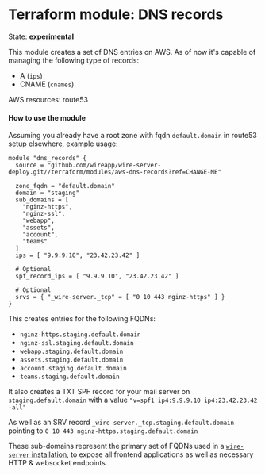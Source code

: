 Terraform module: DNS records
=============================

State: __experimental__

This module creates a set of DNS entries on AWS. As of now it's capable of managing the following type of records:

* A (`ips`)
* CNAME (`cnames`)

AWS resources: route53


#### How to use the module

Assuming you already have a root zone with fqdn `default.domain` in route53 setup elsewhere, example usage:

```hcl
module "dns_records" {
  source = "github.com/wireapp/wire-server-deploy.git//terraform/modules/aws-dns-records?ref=CHANGE-ME"

  zone_fqdn = "default.domain"
  domain = "staging"
  sub_domains = [
    "nginz-https",
    "nginz-ssl",
    "webapp",
    "assets",
    "account",
    "teams"
  ]
  ips = [ "9.9.9.10", "23.42.23.42" ]

  # Optional
  spf_record_ips = [ "9.9.9.10", "23.42.23.42" ]

  # Optional
  srvs = { "_wire-server._tcp" = [ "0 10 443 nginz-https" ] }
}
```

This creates entries for the following FQDNs:

* `nginz-https.staging.default.domain`
* `nginz-ssl.staging.default.domain`
* `webapp.staging.default.domain`
* `assets.staging.default.domain`
* `account.staging.default.domain`
* `teams.staging.default.domain`

It also creates a TXT SPF record for your mail server on `staging.default.domain` with a value `"v=spf1 ip4:9.9.9.10 ip4:23.42.23.42 -all"`

As well as an SRV record `_wire-server._tcp.staging.default.domain` pointing to `0 10 443 nginz-https.staging.default.domain`

These sub-domains represent the primary set of FQDNs used in a
[`wire-server` installation](https://docs.wire.com/how-to/install/helm-prod.html#how-to-set-up-dns-records),
to expose all frontend applications as well as necessary HTTP & websocket endpoints.
